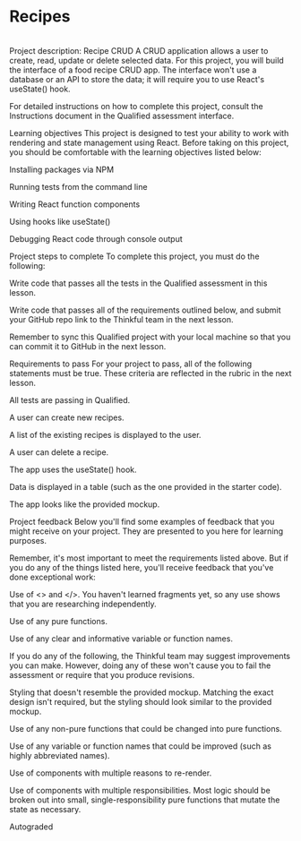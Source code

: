 # Recipes
\
Project description: Recipe CRUD
A CRUD application allows a user to create, read, update or delete selected data. For this project, you will build the interface of a food recipe CRUD app. The interface won't use a database or an API to store the data; it will require you to use React's useState() hook.

For detailed instructions on how to complete this project, consult the Instructions document in the Qualified assessment interface.

Learning objectives
This project is designed to test your ability to work with rendering and state management using React. Before taking on this project, you should be comfortable with the learning objectives listed below:

Installing packages via NPM

Running tests from the command line

Writing React function components

Using hooks like useState()

Debugging React code through console output

Project steps to complete
To complete this project, you must do the following:

Write code that passes all the tests in the Qualified assessment in this lesson.

Write code that passes all of the requirements outlined below, and submit your GitHub repo link to the Thinkful team in the next lesson.

Remember to sync this Qualified project with your local machine so that you can commit it to GitHub in the next lesson.

Requirements to pass
For your project to pass, all of the following statements must be true. These criteria are reflected in the rubric in the next lesson.

All tests are passing in Qualified.

A user can create new recipes.

A list of the existing recipes is displayed to the user.

A user can delete a recipe.

The app uses the useState() hook.

Data is displayed in a table (such as the one provided in the starter code).

The app looks like the provided mockup.

Project feedback
Below you'll find some examples of feedback that you might receive on your project. They are presented to you here for learning purposes.

Remember, it's most important to meet the requirements listed above. But if you do any of the things listed here, you'll receive feedback that you've done exceptional work:

Use of <> and </>. You haven't learned fragments yet, so any use shows that you are researching independently.

Use of any pure functions.

Use of any clear and informative variable or function names.

If you do any of the following, the Thinkful team may suggest improvements you can make. However, doing any of these won't cause you to fail the assessment or require that you produce revisions.

Styling that doesn't resemble the provided mockup. Matching the exact design isn't required, but the styling should look similar to the provided mockup.

Use of any non-pure functions that could be changed into pure functions.

Use of any variable or function names that could be improved (such as highly abbreviated names).

Use of components with multiple reasons to re-render.

Use of components with multiple responsibilities. Most logic should be broken out into small, single-responsibility pure functions that mutate the state as necessary.

Autograded
